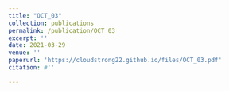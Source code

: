 ```yaml
---
title: "OCT_03"
collection: publications
permalink: /publication/OCT_03
excerpt: ''
date: 2021-03-29
venue: ''
paperurl: 'https://cloudstrong22.github.io/files/OCT_03.pdf'
citation: #''

---
```


[Download paper here]: (https://cloudstrong22.github.io/files/OCT_03.pdf)
